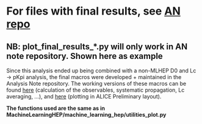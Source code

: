 # For files with final results, see [AN repo](https://gitlab.cern.ch/D_meson_analyses/d2h-vs-mult-pp13/-/tree/master/)

## NB: plot_final_results_*.py will only work in AN note repository. Shown here as example

Since this analysis ended up being combined with a non-MLHEP D0 and Lc -> pKpi analysis, the final macros were developed + maintained in the Analysis Note repository. The working versions of these macros can be found [here](https://gitlab.cern.ch/D_meson_analyses/d2h-vs-mult-pp13/-/tree/master/macros_final) (calculation of the observables, systematic propagation, Lc averaging, ...), and [here](https://gitlab.cern.ch/D_meson_analyses/d2h-vs-mult-pp13/-/tree/master/HP20Preliminaries) (plotting in ALICE Preliminary layout). 

**The functions used are the same as in MachineLearningHEP/machine_learning_hep/utilities_plot.py**
